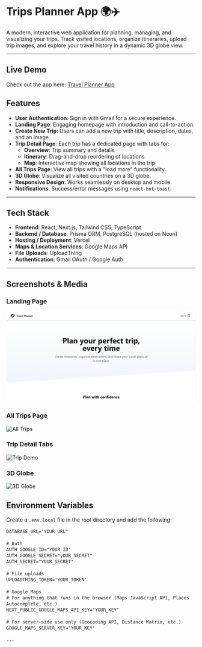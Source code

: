 # Trips Planner App 🌍✈️

A modern, interactive web application for planning, managing, and visualizing your trips. Track visited locations, organize itineraries, upload trip images, and explore your travel history in a dynamic 3D globe view.

---

## Live Demo

Check out the app here: [Travel Planner App](https://travel-planner-liard-two.vercel.app/)

## Features

- **User Authentication**: Sign in with Gmail for a secure experience.
- **Landing Page**: Engaging homepage with introduction and call-to-action.
- **Create New Trip**: Users can add a new trip with title, description, dates, and an image
- **Trip Detail Page**: Each trip has a dedicated page with tabs for:
  - **Overview**: Trip summary and details
  - **Itinerary**: Drag-and-drop reordering of locations
  - **Map**: Interactive map showing all locations in the trip
- **All Trips Page**: View all trips with a "load more" functionality.
- **3D Globe**: Visualize all visited countries on a 3D globe.
- **Responsive Design**: Works seamlessly on desktop and mobile.
- **Notifications**: Success/error messages using `react-hot-toast`.

---

## Tech Stack

- **Frontend**: React, Next.js, Tailwind CSS, TypeScript
- **Backend / Database**: Prisma ORM, PostgreSQL (hosted on Neon)
- **Hosting / Deployment**: Vercel
- **Maps & Location Services**: Google Maps API
- **File Uploads**: UploadThing
- **Authentication**: Gmail OAuth / Google Auth

---

## Screenshots & Media

### Landing Page

![Landing Page](public/landing_page.png)

### All Trips Page

![All Trips](public/dashboard.gif)

### Trip Detail Tabs

![Trip Demo](public/overview.gif)

### 3D Globe

![3D Globe](public/globe.gif)

## Environment Variables

Create a `.env.local` file in the root directory and add the following:

```env
DATABASE_URL="YOUR_URL"

# Auth
AUTH_GOOGLE_ID="YOUR_ID"
AUTH_GOOGLE_SECRET="yOUR_SECRET"
AUTH_SECRET="YOUR_SECRET"

# File uploads
UPLOADTHING_TOKEN='YOUR_TOKEN'

# Google Maps
# For anything that runs in the browser (Maps JavaScript API, Places Autocomplete, etc.)
NEXT_PUBLIC_GOOGLE_MAPS_API_KEY="YOUR_KEY"

# For server-side use only (Geocoding API, Distance Matrix, etc.)
GOOGLE_MAPS_SERVER_KEY="YOUR_KEY"

---
```

